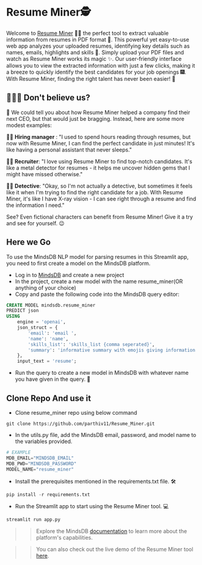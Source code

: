 # Resume Miner🕵️
Welcome to [Resume Miner](https://tinyurl.com/resume-miner) :male_detective: the perfect tool to extract valuable information from resumes in PDF format :page_with_curl:. This powerful yet easy-to-use web app analyzes your uploaded resumes, identifying key details such as names, emails, highlights and skills :mag_right:. Simply upload your PDF files and watch as Resume Miner works its magic :sparkles:. Our user-friendly interface allows you to view the extracted information with just a few clicks, making it a breeze to quickly identify the best candidates for your job openings :fireworks:. With Resume Miner, finding the right talent has never been easier! :muscle:

## 👨‍💼🤖 Don't believe us?

🤣 We could tell you about how Resume Miner helped a company find their next CEO, but that would just be bragging. Instead, here are some more modest examples:

👨‍💼 **Hiring manager** : "I used to spend hours reading through resumes, but now with Resume Miner, I can find the perfect candidate in just minutes! It's like having a personal assistant that never sleeps."

👩‍💻 **Recruiter**: "I love using Resume Miner to find top-notch candidates. It's like a metal detector for resumes - it helps me uncover hidden gems that I might have missed otherwise."

🕵️‍♂️ **Detective**: "Okay, so I'm not actually a detective, but sometimes it feels like it when I'm trying to find the right candidate for a job. With Resume Miner, it's like I have X-ray vision - I can see right through a resume and find the information I need."

See? Even fictional characters can benefit from Resume Miner! Give it a try and see for yourself. 😉

## Here we Go

To use the MindsDB NLP model for parsing resumes in this Streamlit app, you need to first create a model on the MindsDB platform.

* Log in to [MindsDB](https://cloud.mindsdb.com/) and create a new project
* In the project, create a new model with the name resume_miner(OR anything of your choice)
* Copy and paste the following code into the MindsDB query editor:

```sql
CREATE MODEL mindsdb.resume_miner
PREDICT json
USING
    engine = 'openai',
    json_struct = {
        'email': 'email ',
        'name': 'name',
        'skills_list': 'skills_list {comma seperated}',
        'summary': 'informative summary with emojis giving information about experience  in  35-50 words without escape sequence char '
    },
    input_text = 'resume';
```
* Run the query to create a new model in MindsDB with whatever name you have given in the query. :rocket:

## Clone Repo And use it
* Clone resume_miner repo using below command
```git
git clone https://github.com/parthiv11/Resume_Miner.git
```


* In the utils.py file, add the MindsDB email, password, and model name to the variables provided.
```python
# EXAMPLE 
MDB_EMAIL="MINDSDB_EMAIL"
MDB_PWD="MINDSDB_PASSWORD"
MODEL_NAME="resume_miner"
```
* Install the prerequisites mentioned in the requirements.txt file. :hammer_and_wrench:
```python
pip install -r requirements.txt
```
* Run the Streamlit app to start using the Resume Miner tool. :computer:
```sql
streamlit run app.py
```

>>Explore the MindsDB [documentation](https://docs.mindsdb.com/) to learn more about the platform's capabilities.

>> You can also check out the live demo of the Resume Miner tool [here](https://tinyurl.com/resume-miner).



